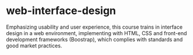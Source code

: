 # web-interface-design
Emphasizing usability and user experience, this course trains in interface design in a web environment, implementing with HTML, CSS and front-end development frameworks (Boostrap), which complies with standards and good market practices.
